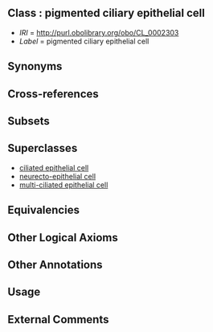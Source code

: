 
## Class : pigmented ciliary epithelial cell

 * *IRI* = http://purl.obolibrary.org/obo/CL_0002303
 * *Label* = pigmented ciliary epithelial cell

## Synonyms


## Cross-references


## Subsets


## Superclasses

 * [ciliated epithelial cell](../../CL/67/CL_0000067.md)
 * [neurecto-epithelial cell](../../CL/10/CL_0000710.md)
 * [multi-ciliated epithelial cell](../../CL/12/CL_0005012.md)

## Equivalencies


## Other Logical Axioms


## Other Annotations


## Usage


## External Comments

